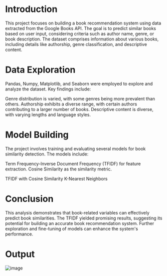 # Introduction
This project focuses on building a book recommendation system using data extracted from the Google Books API. The goal is to predict similar books based on user input, considering criteria such as author name, genre, or book description. The dataset comprises information about various books, including details like authorship, genre classification, and descriptive content.

# Data Exploration
Pandas, Numpy, Matplotlib, and Seaborn were employed to explore and analyze the dataset. Key findings include:

Genre distribution is varied, with some genres being more prevalent than others.
Authorship exhibits a diverse range, with certain authors contributing to a larger number of books.
Descriptive content is diverse, with varying lengths and language styles.

# Model Building
The project involves training and evaluating several models for book similarity detection. The models include:

Term Frequency-Inverse Document Frequency (TFIDF) for feature extraction.
Cosine Similarity as the similarity metric.

TFIDF with Cosine Similarity
K-Nearest Neighbors 

# Conclusion
This analysis demonstrates that book-related variables can effectively predict book similarities. The TFIDF yielded promising results, suggesting its potential for building an accurate book recommendation system. Further exploration and fine-tuning of models can enhance the system's performance.

# Output
![image](https://github.com/VedantMandre/books_Search/assets/114442140/4ef916a2-6ded-4bbd-8e3a-560f61a5c750)
